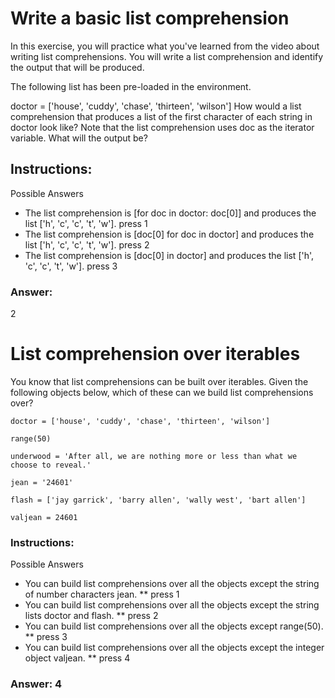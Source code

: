 # Write a basic list comprehension
In this exercise, you will practice what you've learned from the video about writing list comprehensions. You will write a list comprehension and identify the output that will be produced.

The following list has been pre-loaded in the environment.

doctor = ['house', 'cuddy', 'chase', 'thirteen', 'wilson']
How would a list comprehension that produces a list of the first character of each string in doctor look like? Note that the list comprehension uses doc as the iterator variable. What will the output be?

## Instructions:
Possible Answers  <br />
* The list comprehension is [for doc in doctor: doc[0]] and produces the list ['h', 'c', 'c', 't', 'w'].
press 1
* The list comprehension is [doc[0] for doc in doctor] and produces the list ['h', 'c', 'c', 't', 'w'].
press 2
* The list comprehension is [doc[0] in doctor] and produces the list ['h', 'c', 'c', 't', 'w'].
press 3

### Answer: 
2

# List comprehension over iterables
You know that list comprehensions can be built over iterables. Given the following objects below, which of these can we build list comprehensions over?
```
doctor = ['house', 'cuddy', 'chase', 'thirteen', 'wilson']

range(50)

underwood = 'After all, we are nothing more or less than what we choose to reveal.'

jean = '24601'

flash = ['jay garrick', 'barry allen', 'wally west', 'bart allen']

valjean = 24601
```

### Instructions:
Possible Answers  <br />
* You can build list comprehensions over all the objects except the string of number characters jean.
** press 1
* You can build list comprehensions over all the objects except the string lists doctor and flash.
** press 2
* You can build list comprehensions over all the objects except range(50).
** press 3
* You can build list comprehensions over all the objects except the integer object valjean.
** press 4

### Answer: 4
